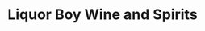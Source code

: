 ---
title: "Liquor Boy Wine and Spirits"
url: /saint-louis-park/liquor-boy-wine-and-spirits/
shop: Spirituosen
---